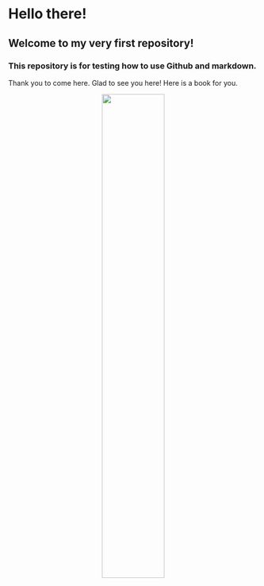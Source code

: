 
# Hello there! #
## Welcome to my very first repository! ## 
### This repository is for testing how to use Github and markdown. ###
Thank you to come here. Glad to see you here! Here is a book for you.

<p align="center">
  <img width="50%" height="50%" src="https://github.com/ninnart-fuengfusin/test/blob/master/book.jpeg">
</p>

